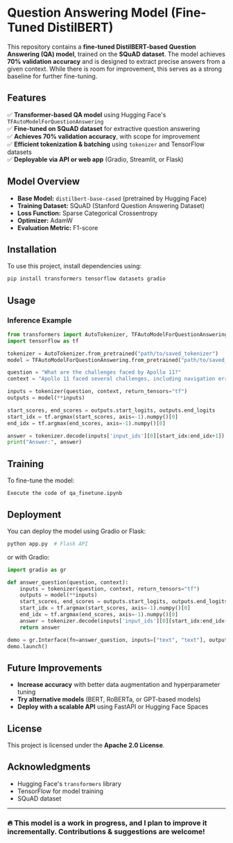# Question Answering Model (Fine-Tuned DistilBERT)

This repository contains a **fine-tuned DistilBERT-based Question Answering (QA) model**, trained on the **SQuAD dataset**. The model achieves **70% validation accuracy** and is designed to extract precise answers from a given context. While there is room for improvement, this serves as a strong baseline for further fine-tuning.

## Features
✅ **Transformer-based QA model** using Hugging Face's `TFAutoModelForQuestionAnswering`  
✅ **Fine-tuned on SQuAD dataset** for extractive question answering  
✅ **Achieves 70% validation accuracy**, with scope for improvement  
✅ **Efficient tokenization & batching** using `tokenizer` and TensorFlow datasets  
✅ **Deployable via API or web app** (Gradio, Streamlit, or Flask)  

## Model Overview
- **Base Model:** `distilbert-base-cased` (pretrained by Hugging Face)
- **Training Dataset:** SQuAD (Stanford Question Answering Dataset)
- **Loss Function:** Sparse Categorical Crossentropy
- **Optimizer:** AdamW
- **Evaluation Metric:** F1-score

## Installation
To use this project, install dependencies using:

```bash
pip install transformers tensorflow datasets gradio
```

## Usage
### **Inference Example**
```python
from transformers import AutoTokenizer, TFAutoModelForQuestionAnswering
import tensorflow as tf

tokenizer = AutoTokenizer.from_pretrained("path/to/saved_tokenizer")
model = TFAutoModelForQuestionAnswering.from_pretrained("path/to/saved_model")

question = "What are the challenges faced by Apollo 11?"
context = "Apollo 11 faced several challenges, including navigation errors, an overloaded computer, and a nearly failed ascent due to a broken switch."

inputs = tokenizer(question, context, return_tensors="tf")
outputs = model(**inputs)

start_scores, end_scores = outputs.start_logits, outputs.end_logits
start_idx = tf.argmax(start_scores, axis=-1).numpy()[0]
end_idx = tf.argmax(end_scores, axis=-1).numpy()[0]

answer = tokenizer.decode(inputs['input_ids'][0][start_idx:end_idx+1])
print("Answer:", answer)
```

## Training
To fine-tune the model:
```
Execute the code of qa_finetune.ipynb
```

## Deployment
You can deploy the model using Gradio or Flask:

```bash
python app.py  # Flask API
```

or with Gradio:
```python
import gradio as gr

def answer_question(question, context):
    inputs = tokenizer(question, context, return_tensors="tf")
    outputs = model(**inputs)
    start_scores, end_scores = outputs.start_logits, outputs.end_logits
    start_idx = tf.argmax(start_scores, axis=-1).numpy()[0]
    end_idx = tf.argmax(end_scores, axis=-1).numpy()[0]
    answer = tokenizer.decode(inputs['input_ids'][0][start_idx:end_idx+1])
    return answer

demo = gr.Interface(fn=answer_question, inputs=["text", "text"], outputs="text")
demo.launch()
```

## Future Improvements
- **Increase accuracy** with better data augmentation and hyperparameter tuning
- **Try alternative models** (BERT, RoBERTa, or GPT-based models)
- **Deploy with a scalable API** using FastAPI or Hugging Face Spaces

## License
This project is licensed under the **Apache 2.0 License**.

## Acknowledgments
- Hugging Face's `transformers` library
- TensorFlow for model training
- SQuAD dataset

---
### 🔥 This model is a **work in progress**, and I plan to improve it incrementally. Contributions & suggestions are welcome!

